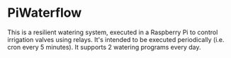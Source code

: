 # PiWaterflow
This is a resilient watering system, executed in a Raspberry Pi to control irrigation valves using relays.
It's intended to be executed periodically (i.e. cron every 5 minutes).
It supports 2 watering programs every day.

